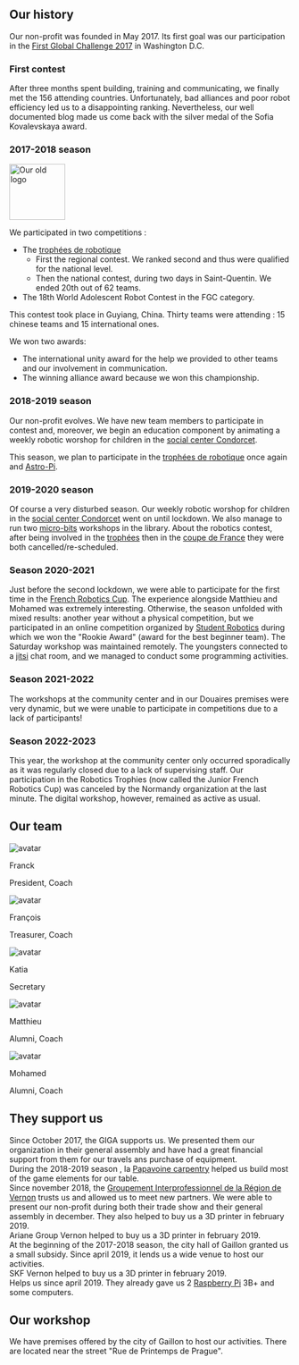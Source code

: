 ## Our history

Our non-profit was founded in May 2017. Its first goal was our participation in the [First Global Challenge 2017](https://first.global/archive/fgc-2017/) in Washington D.C.

### First contest

After three months spent building, training and communicating, we finally met the 156 attending countries. Unfortunately, bad alliances and poor robot efficiency led us to a disappointing ranking. Nevertheless, our well documented blog made us come back with the silver medal of the Sofia Kovalevskaya award.

### 2017-2018 season

<div class="d-flex justify-center">
  <img alt="Our old logo" data-src="https://s.werobot.fr/old_logo.png" title="Our old logo" width="100" />
</div>

We participated in two competitions :
- The [trophées de robotique](http://tropheesderobotique.fr)
  - First the regional contest. We ranked second and thus were qualified for the national level.
  - Then the national contest, during two days in Saint-Quentin. We ended 20th out of 62 teams.
- The 18th World Adolescent Robot Contest in the FGC category.

This contest took place in Guyiang, China. Thirty teams were attending : 15 chinese teams and 15 international ones.

We won two awards:
  - The international unity award for the help we provided to other teams and our involvement in communication.
  - The winning alliance award because we won this championship.

### 2018-2019 season

Our non-profit evolves. We have new team members to participate in contest and, moreover, we begin an education component by animating a weekly robotic worshop for children in the [social center Condorcet](https://www.espacecondorcet.org/).

This season, we plan to participate in the [trophées de robotique](http://tropheesderobotique.fr) once again and [Astro-Pi](https://www.astro-pi.org).

### 2019-2020 season

Of course a very disturbed season. Our weekly robotic worshop for children in the [social center Condorcet](https://www.espacecondorcet.org/) went on until lockdown. We also manage to run two [micro-bits](https://archive.microbit.org/) workshops in the library. About the robotics contest, after being involved in the [trophées](http://tropheesderobotique.fr) then in the [coupe de France](https://www.coupederobotique.fr/) they were both cancelled/re-scheduled.

### Season 2020-2021

Just before the second lockdown, we were able to participate for the first time in the [French Robotics Cup](https://www.coupederobotique.fr/). The experience alongside Matthieu and Mohamed was extremely interesting. Otherwise, the season unfolded with mixed results: another year without a physical competition, but we participated in an online competition organized by [Student Robotics](https://studentrobotics.org/) during which we won the "Rookie Award" (award for the best beginner team). The Saturday workshop was maintained remotely. The youngsters connected to a [jitsi](https://jitsi.org/) chat room, and we managed to conduct some programming activities.

### Season 2021-2022
The workshops at the community center and in our Douaires premises were very dynamic, but we were unable to participate in competitions due to a lack of participants!

### Season 2022-2023
This year, the workshop at the community center only occurred sporadically as it was regularly closed due to a lack of supervising staff. Our participation in the Robotics Trophies (now called the Junior French Robotics Cup) was canceled by the Normandy organization at the last minute. The digital workshop, however, remained as active as usual.

<div id="members"></div>

## Our team

<div class="team-mosaic">
  <div class="team-item">
    <div class="team-item-image">
      <img data-src="https://static.werobot.fr/profiles/franck.jpg" alt="avatar">
    </div>
    <p class="team-item-title">Franck</p>
    <p class="team-item-description">President, Coach</p>
  </div>

  <div class="team-item">
    <div class="team-item-image">
      <img data-src="https://static.werobot.fr/profiles/francois.jpg" alt="avatar">
    </div>
    <p class="team-item-title">François</p>
    <p class="team-item-description">Treasurer, Coach</p>
  </div>

  <div class="team-item">
    <div class="team-item-image">
      <img data-src="https://static.werobot.fr/profiles/katia.jpg" alt="avatar">
    </div>
    <p class="team-item-title">Katia</p>
    <p class="team-item-description">Secretary</p>
  </div>
  
<div class="team-item">
<div class="team-item-image">
  <img data-src="https://static.werobot.fr/profiles/matthieu.jpg" alt="avatar">
</div>
<p class="team-item-title">Matthieu</p>
<p class="team-item-description">Alumni, Coach</p>
</div>

<div class="team-item">
  <div class="team-item-image">
    <img data-src="https://static.werobot.fr/profiles/mohamed.jpg" alt="avatar">
  </div>
  <p class="team-item-title">Mohamed</p>
  <p class="team-item-description">Alumni, Coach</p>
</div>


<div id="partners"></div>

## They support us

<div class="partners">
  <div class="partner flex flex-wrap">
    <div class="w-full md:w-1/3 partner-image">
      <img data-src="https://s.werobot.fr/logoGIGAreduit.png">
    </div>
    <div class="w-full md:w-2/3">
      Since October 2017, the GIGA supports us. We presented them our organization in their general assembly and have had a great financial support from them for our travels ans purchase of equipment.
    </div>
  </div>
  <!-- <div class="partner flex flex-wrap">
  </div>
  <div class="partner flex flex-wrap">
    <a class="w-full md:w-1/3 partner-image" href="https://uimm.lafabriquedelavenir.fr/">
      <img data-src="https://s.werobot.fr/UIMMfabriqueMetiers.jpg">
    </a>
    <div class="w-full md:w-2/3">
      <div>
        Since december 2018, the <a href="https://uimm.lafabriquedelavenir.fr/">UIMM</a> of the state of the Eure help us to buy hardware and support us in our communication process
      </div>
    </div>
  </div> -->
  <div class="partner flex flex-wrap">
    <a class="w-full md:w-1/3 partner-image" href="https://www.papavoine-menuiserie.com/">
      <img data-src="https://s.werobot.fr/papavoine.jpg">
    </a>
    <div class="w-full md:w-2/3">
      <div>
        During the 2018-2019 season , la <a href="https://www.papavoine-menuiserie.com/">Papavoine carpentry</a> helped us build most of the game elements for our table.
      </div>
    </div>
  </div>
  <div class="partner flex flex-wrap">
    <a class="w-full md:w-1/3 partner-image" href="https://www.girv.com/">
      <img data-src="https://s.werobot.fr/girv.png">
    </a>
    <div class="w-full md:w-2/3">
      <div>
        Since november 2018, the <a href="https://www.girv.com/">Groupement Interprofessionnel de la Région de Vernon</a> trusts us and allowed us to meet new partners. We were able to present our non-profit during both their trade show and their general assembly in december. They also helped to buy us a 3D printer in february 2019.
      </div>
    </div>
  </div>
  <div class="partner flex flex-wrap">
    <a class="w-full md:w-1/3 partner-image" href="https://www.ariane.group">
      <img data-src="https://s.werobot.fr/arianegroup_lg.png">
    </a>
    <div class="w-full md:w-2/3">
      Ariane Group Vernon helped to buy us a 3D printer in february 2019.
    </div>
  </div>
  <!-- <div class="partner flex flex-wrap">
    <a class="w-full md:w-1/3 partner-image" href="https://marianneurope.fr/">
      <img data-src="https://s.werobot.fr/marianneEurope.png">
    </a>
    <div class="w-full md:w-2/3">
      <div>
        Depuis novembre 2018, l'<a href="https://marianneurope.fr/">agence de conseil Marianne Europe</a> nous a inscrit à ses deux newsletters professionnelles afin que nous puissions nous tenir informer des initiatives et des innovations locales et nous mettre en relation avec les entreprises innovantes de notre secteur.
      </div>
    </div>
  </div> -->
  <div class="partner flex flex-wrap">
    <a class="w-full md:w-1/3 partner-image" href="http://www.ville-gaillon.fr/">
      <img data-src="https://s.werobot.fr/logoVilleGaillon.jpg">
    </a>
    <div class="w-full md:w-2/3">
      At the beginning of the 2017-2018 season, the city hall of Gaillon granted us a small subsidy.
      Since april 2019, it lends us a wide venue to host our activities.
    </div>
  </div>
  <div class="partner flex flex-wrap">
    <a class="w-full md:w-1/3 partner-image" href="https://www.skf.com/fr">
      <img data-src="https://s.werobot.fr/skf.png">
    </a>
    <div class="w-full md:w-2/3">
      SKF Vernon helped to buy us a 3D printer in february 2019.
    </div>
  </div>
  <div class="partner flex flex-wrap">
    <a class="w-full md:w-1/3 partner-image" href="https://www.atiscomputer.com">
      <img data-src="https://s.werobot.fr/atisComputer.jpg">
    </a>
    <div class="w-full md:w-2/3">
      Helps us since april 2019. They already gave us 2 <a href="https://www.raspberrypi.org/">Raspberry Pi</a> 3B+ and some computers.
    </div>
  </div>
</div>

<div id="place-anchor" style="position: relative; opacity: 0; top: -550px;"></div>
<div class="pt-3"></div>

## Our workshop

We have premises offered by the city of Gaillon to host our activities. There are located near the street "Rue de Printemps de Prague".

<div class="about-place-container mt-5 d-flex justify-center">
  <div
    id="place-map"
    class="about-place-map">
  </div>
</div>

